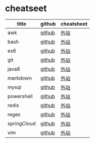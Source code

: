 # cheatseet

| title       | github                                                                          | cheatsheet                                              |
| ----------- | ------------------------------------------------------------------------------- | ------------------------------------------------------- |
| awk         | [github](https://github.com/snowtraces/cheatsheet/blob/master/data/awk.md)        | [外站](https://cheatsheet.snowtraces.com/#/awk)         |
| bash        | [github](https://github.com/snowtraces/cheatsheet/blob/master/data/bash.md)       | [外站](https://cheatsheet.snowtraces.com/#/bash)        |
| es6         | [github](https://github.com/snowtraces/cheatsheet/blob/master/data/es6.md)        | [外站](https://cheatsheet.snowtraces.com/#/es6)         |
| git         | [github](https://github.com/snowtraces/cheatsheet/blob/master/data/git.md)        | [外站](https://cheatsheet.snowtraces.com/#/git)         |
| java8       | [github](https://github.com/snowtraces/cheatsheet/blob/master/data/java8.md)      | [外站](https://cheatsheet.snowtraces.com/#/java8)       |
| markdown    | [github](https://github.com/snowtraces/cheatsheet/blob/master/data/markdown.md)   | [外站](https://cheatsheet.snowtraces.com/#/markdown)    |
| mysql       | [github](https://github.com/snowtraces/cheatsheet/blob/master/data/mysql.md)      | [外站](https://cheatsheet.snowtraces.com/#/mysql)       |
| powershell  | [github](https://github.com/snowtraces/cheatsheet/blob/master/data/powershell.md) | [外站](https://cheatsheet.snowtraces.com/#/powershell)  |
| redis       | [github](https://github.com/snowtraces/cheatsheet/blob/master/data/redis.md)      | [外站](https://cheatsheet.snowtraces.com/#/redis)       |
| regex       | [github](https://github.com/snowtraces/cheatsheet/blob/master/data/regex.md)      | [外站](https://cheatsheet.snowtraces.com/#/regex)       |
| springCloud | [github](https://github.com/snowtraces/cheatsheet/blob/master/data/springCloud.md)| [外站](https://cheatsheet.snowtraces.com/#/springCloud) |
| vim         | [github](https://github.com/snowtraces/cheatsheet/blob/master/data/vim.md)        | [外站](https://cheatsheet.snowtraces.com/#/vim)         |